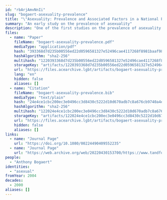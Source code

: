 ```yaml
---
id: "rbArjAmvNnIi"
slug: "bogaert-asexuality-prevalence"
title: "\"Asexuality: Prevalence and Associated Factors in a National Probability Sample\""
summary: "An early study on the prevalence of asexuality"
description: "One of the first studies on the prevalence of asexuality which defines asexuality in terms of sexual attraction and does not pathologize asexuals"
files:
  - name: "Paper"
    fileName: "bogaert-asexuality-prevalence.pdf"
    mediaType: "application/pdf"
    hash: "393368d7d235b00556ed22d0596581327e52496cae4117268f8981baaf98fcde"
    hashAlgorithm: "sha2-256"
    multihash: "1220393368d7d235b00556ed22d0596581327e52496cae4117268f8981baaf98fcde"
    storageKey: "artifacts/1220393368d7d235b00556ed22d0596581327e52496cae4117268f8981baaf98fcde"
    url: "https://files.acearchive.lgbt/artifacts/bogaert-asexuality-prevalence/bogaert-asexuality-prevalence.pdf"
    lang: "en"
    hidden: false
    aliases: []
  - name: "Citation"
    fileName: "bogaert-asexuality-prevalence.bib"
    mediaType: "text/plain"
    hash: "24e4ce1cbc200ec3e0496cc3d8430c5222d10d670adb7c8a676cb9740a4e1093"
    hashAlgorithm: "sha2-256"
    multihash: "122024e4ce1cbc200ec3e0496cc3d8430c5222d10d670adb7c8a676cb9740a4e1093"
    storageKey: "artifacts/122024e4ce1cbc200ec3e0496cc3d8430c5222d10d670adb7c8a676cb9740a4e1093"
    url: "https://files.acearchive.lgbt/artifacts/bogaert-asexuality-prevalence/bogaert-asexuality-prevalence.bib"
    hidden: false
    aliases: []
links:
  - name: "Journal Page"
    url: "https://doi.org/10.1080/00224490409552235"
  - name: "Journal Page"
    url: "https://web.archive.org/web/20220430153700/https://www.tandfonline.com/doi/abs/10.1080/00224490409552235"
people:
  - "Anthony Bogaert"
identities:
  - "asexual"
fromYear: 2004
decades:
  - 2000
aliases: []
---
```

